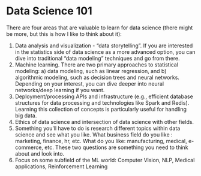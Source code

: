 # Data Science 101

There are four areas that are valuable to learn for data science (there might be more, but this is how I like to think about it):

1. Data analysis and visualization - “data storytelling”. If you are interested in the statistics side of data science as a more advanced option, you can dive into traditional “data modeling” techniques and go from there.
2. Machine learning. There are two primary approaches to statistical modeling: a) data modeling, such as linear regression, and b) algorithmic modeling, such as decision trees and neural networks. Depending on your interest, you can dive deeper into neural networks/deep learning if you want.
3. Deployment/processing APIs and infrastructure (e.g., efficient database structures for data processing and technologies like Spark and Redis). Learning this collection of concepts is particularly useful for handling big data.
4. Ethics of data science and intersection of data science with other fields.
5. Something you’ll have to do is research different topics within data science and see what you like. What business field do you like : marketing, finance, hr, etc. What do you like: manufacturing, medical, e-commerce, etc. These two questions are something you need to think about and look into.
6. Focus on some subfield of the ML world: Computer Vision, NLP, Medical applications, Reinforcement Learning

